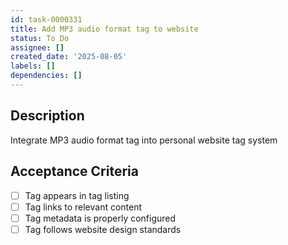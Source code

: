 ```yaml
---
id: task-0000331
title: Add MP3 audio format tag to website
status: To Do
assignee: []
created_date: '2025-08-05'
labels: []
dependencies: []
---
```


## Description

Integrate MP3 audio format tag into personal website tag system

## Acceptance Criteria

- [ ] Tag appears in tag listing
- [ ] Tag links to relevant content
- [ ] Tag metadata is properly configured
- [ ] Tag follows website design standards
